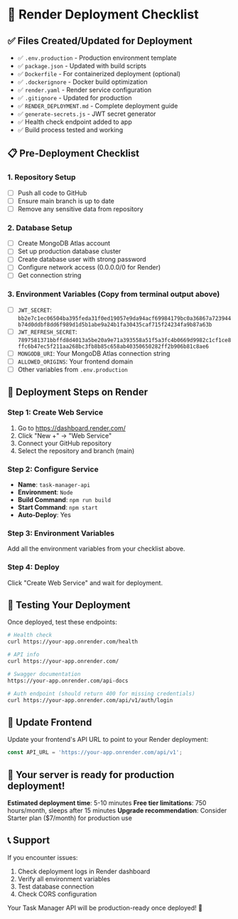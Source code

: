 # 🚀 Render Deployment Checklist

## ✅ Files Created/Updated for Deployment

- ✅ `.env.production` - Production environment template
- ✅ `package.json` - Updated with build scripts
- ✅ `Dockerfile` - For containerized deployment (optional)
- ✅ `.dockerignore` - Docker build optimization
- ✅ `render.yaml` - Render service configuration
- ✅ `.gitignore` - Updated for production
- ✅ `RENDER_DEPLOYMENT.md` - Complete deployment guide
- ✅ `generate-secrets.js` - JWT secret generator
- ✅ Health check endpoint added to app
- ✅ Build process tested and working

## 📋 Pre-Deployment Checklist

### 1. Repository Setup
- [ ] Push all code to GitHub
- [ ] Ensure main branch is up to date
- [ ] Remove any sensitive data from repository

### 2. Database Setup
- [ ] Create MongoDB Atlas account
- [ ] Set up production database cluster
- [ ] Create database user with strong password
- [ ] Configure network access (0.0.0.0/0 for Render)
- [ ] Get connection string

### 3. Environment Variables (Copy from terminal output above)
- [ ] `JWT_SECRET`: `bb2e7c1ec06504ba395feda31f0ed19057e9da94acf69984179bc0a36867a723944b74d0ddbf8dd6f989d1d5b1abe9a24b1fa30435caf715f24234fa9b87a63b`
- [ ] `JWT_REFRESH_SECRET`: `7897581371bbffd8d4013a5be20a9e71a393558a51f5a3fc4b0669d9982c1cf1ce8ffc6b47ec5f211aa268bc3fb8b85c658ab40350650282ff2b906b81c8ae6`
- [ ] `MONGODB_URI`: Your MongoDB Atlas connection string
- [ ] `ALLOWED_ORIGINS`: Your frontend domain
- [ ] Other variables from `.env.production`

## 🎯 Deployment Steps on Render

### Step 1: Create Web Service
1. Go to https://dashboard.render.com/
2. Click "New +" → "Web Service"
3. Connect your GitHub repository
4. Select the repository and branch (main)

### Step 2: Configure Service
- **Name**: `task-manager-api`
- **Environment**: `Node`
- **Build Command**: `npm run build`
- **Start Command**: `npm start`
- **Auto-Deploy**: Yes

### Step 3: Environment Variables
Add all the environment variables from your checklist above.

### Step 4: Deploy
Click "Create Web Service" and wait for deployment.

## 🧪 Testing Your Deployment

Once deployed, test these endpoints:

```bash
# Health check
curl https://your-app.onrender.com/health

# API info
curl https://your-app.onrender.com/

# Swagger documentation
https://your-app.onrender.com/api-docs

# Auth endpoint (should return 400 for missing credentials)
curl https://your-app.onrender.com/api/v1/auth/login
```

## 📱 Update Frontend

Update your frontend's API URL to point to your Render deployment:
```javascript
const API_URL = 'https://your-app.onrender.com/api/v1';
```

## 🎉 Your server is ready for production deployment!

**Estimated deployment time**: 5-10 minutes
**Free tier limitations**: 750 hours/month, sleeps after 15 minutes
**Upgrade recommendation**: Consider Starter plan ($7/month) for production use

## 📞 Support

If you encounter issues:
1. Check deployment logs in Render dashboard
2. Verify all environment variables
3. Test database connection
4. Check CORS configuration

Your Task Manager API will be production-ready once deployed! 🚀
